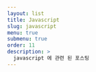 ```yaml
---
layout: list
title: Javascript 
slug: javascript
menu: true
submenu: true
order: 11
description: >
  javascript 에 관련 된 포스팅
---
```

